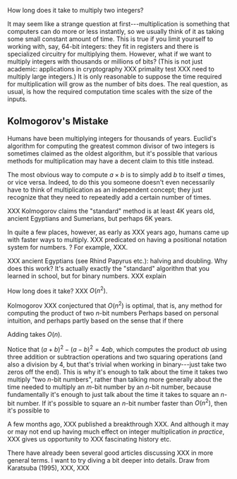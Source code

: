 How long does it take to multiply two integers?

It may seem like a strange question at first---multiplication is
something that computers can do more or less instantly, so we usually
think of it as taking some small constant amount of time.  This is
true if you limit yourself to working with, say, 64-bit integers: they
fit in registers and there is specialized circuitry for multiplying
them.  However, what if we want to multiply integers with thousands or
millions of bits?  (This is not just academic: applications in
cryptography XXX primality test XXX need to multiply large integers.)
It is only reasonable to suppose the time required for multiplication
will grow as the number of bits does.  The real question, as usual, is
how the required computation time scales with the size of the inputs.

Kolmogorov's Mistake
--------------------

Humans have been multiplying integers for thousands of years.
Euclid's algorithm for computing the greatest common divisor of two
integers is sometimes claimed as the oldest algorithm, but it's
possible that various methods for multiplication may have a decent
claim to this title instead.

The most obvious way to compute $a \times b$ is to simply add $b$ to
itself $a$ times, or vice versa. Indeed, to do this you someone
doesn't even necessarily have to think of multiplication as an
independent concept; they just recognize that they need to repeatedly
add a certain number of times.

XXX Kolmogorov claims the "standard" method is at least 4K years old,
ancient Egyptians and Sumerians, but perhaps 6K years.


In quite a few places, however, as early as XXX years ago, humans came
up with faster ways to multiply.  XXX predicated on having a
positional notation system for numbers. ?  For example, XXX.

XXX ancient Egyptians (see Rhind Papyrus etc.): halving and doubling.
Why does this work?  It's actually exactly the "standard" algorithm
that you learned in school, but for binary numbers. XXX explain

How long does it take?  XXX $O(n^2)$.

Kolmogorov XXX conjectured that $O(n^2)$ is optimal, that is, any
method for computing the product of two $n$-bit numbers
Perhaps based on personal intuition, and perhaps partly based on the
sense that if there

Adding takes $O(n)$.

Notice that $(a + b)^2 - (a - b)^2 = 4ab$, which computes the product
$ab$ using three addition or subtraction operations and two squaring
operations (and also a division by 4, but that's trivial when working in
binary---just take two zeros off the end).  This is why it's enough to
talk about the time it takes two multiply "two $n$-bit numbers",
rather than talking more generally about the time needed to multiply
an $m$-bit number by an $n$-bit number, because fundamentally it's
enough to just talk about the time it takes to square an $n$-bit
number.  If it's possible to square an $n$-bit number faster than
$O(n^2)$, then it's possible to 




A few months ago, XXX published a breakthrough XXX.  And although it
may or may not end up having much effect on integer multiplication *in
practice*, XXX gives us opportunity to XXX fascinating history etc.

There have already been several good articles discussing XXX in more
general terms.    I want to try diving a bit deeper into details.
Draw from Karatsuba (1995), XXX, XXX
